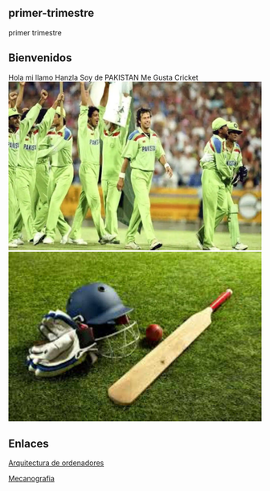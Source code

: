 ## primer-trimestre
primer trimestre

## Bienvenidos
 Hola mi llamo Hanzla 
Soy de PAKISTAN
Me Gusta Cricket
![](https://raw.githubusercontent.com/Hanzla55/primer-trimestre/main/imran-icc.webp)
![](https://raw.githubusercontent.com/Hanzla55/primer-trimestre/main/cricket2-1621789112.jpg)





## Enlaces

[Arquitectura de ordenadores](https://github.com/Hanzla55/primer-trimestre/blob/main/%23%20Arquitectura%20De%20Ordenadores.MD)

[Mecanografia](https://github.com/Hanzla55/primer-trimestre/blob/main/Mecanograf%C3%ADa.md)
